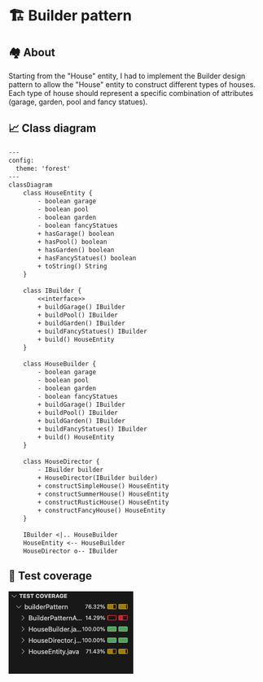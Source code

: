 # 🏗 Builder pattern

## 🏘 About
Starting from the "House" entity, I had to implement the Builder design pattern to allow the "House" entity to construct different types of houses. Each type of house should represent a specific combination of attributes (garage, garden, pool and fancy statues).

## 📈 Class diagram
```mermaid
---
config:
  theme: 'forest'
---
classDiagram
    class HouseEntity {
        - boolean garage
        - boolean pool
        - boolean garden
        - boolean fancyStatues
        + hasGarage() boolean
        + hasPool() boolean
        + hasGarden() boolean
        + hasFancyStatues() boolean
        + toString() String
    }

    class IBuilder {
        <<interface>>
        + buildGarage() IBuilder
        + buildPool() IBuilder
        + buildGarden() IBuilder
        + buildFancyStatues() IBuilder
        + build() HouseEntity
    }

    class HouseBuilder {
        - boolean garage
        - boolean pool
        - boolean garden
        - boolean fancyStatues
        + buildGarage() IBuilder
        + buildPool() IBuilder
        + buildGarden() IBuilder
        + buildFancyStatues() IBuilder
        + build() HouseEntity
    }

    class HouseDirector {
        - IBuilder builder
        + HouseDirector(IBuilder builder)
        + constructSimpleHouse() HouseEntity
        + constructSummerHouse() HouseEntity
        + constructRusticHouse() HouseEntity
        + constructFancyHouse() HouseEntity
    }

    IBuilder <|.. HouseBuilder
    HouseEntity <-- HouseBuilder
    HouseDirector o-- IBuilder

```

## 🧪 Test coverage
![test coverage screenshoot](src/coverage-builder.png)
